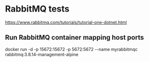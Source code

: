 # RabbitMQ tests

https://www.rabbitmq.com/tutorials/tutorial-one-dotnet.html


## Run RabbitMQ container mapping host ports
docker run -d -p 15672:15672 -p 5672:5672 --name myrabbitmqc rabbitmq:3.8.14-management-alpine